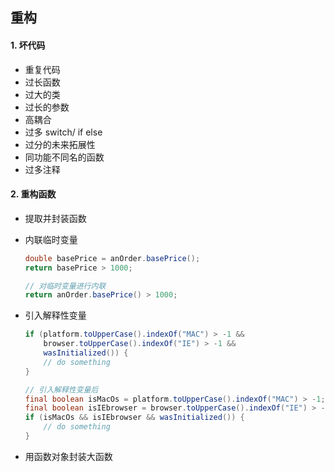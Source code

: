 ## 重构

#### 1. 坏代码

- 重复代码
- 过长函数
- 过大的类
- 过长的参数
- 高耦合
- 过多 switch/ if else
- 过分的未来拓展性
- 同功能不同名的函数
- 过多注释

#### 2. 重构函数

- 提取并封装函数

- 内联临时变量

  ``` java
  double basePrice = anOrder.basePrice();
  return basePrice > 1000;
  
  // 对临时变量进行内联
  return anOrder.basePrice() > 1000;
  ```

- 引入解释性变量

  ``` java
  if (platform.toUpperCase().indexOf("MAC") > -1 &&
      browser.toUpperCase().indexOf("IE") > -1 &&
      wasInitialized()) {
      // do something
  }
  
  // 引入解释性变量后
  final boolean isMacOs = platform.toUpperCase().indexOf("MAC") > -1;
  final boolean isIEbrowser = browser.toUpperCase().indexOf("IE") > -1;
  if (isMacOs && isIEbrowser && wasInitialized()) {
      // do something
  }
  ```

- 用函数对象封装大函数